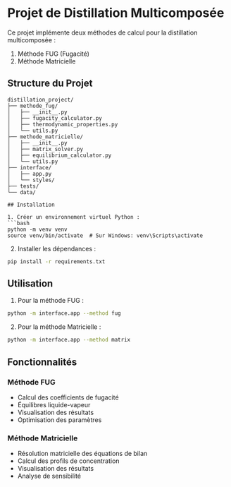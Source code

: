 # Projet de Distillation Multicomposée

Ce projet implémente deux méthodes de calcul pour la distillation multicomposée :
1. Méthode FUG (Fugacité)
2. Méthode Matricielle

## Structure du Projet

```
distillation_project/
├── methode_fug/
│   ├── __init__.py
│   ├── fugacity_calculator.py
│   ├── thermodynamic_properties.py
│   └── utils.py
├── methode_matricielle/
│   ├── __init__.py
│   ├── matrix_solver.py
│   ├── equilibrium_calculator.py
│   └── utils.py
├── interface/
│   ├── app.py
│   └── styles/
├── tests/
└── data/

## Installation

1. Créer un environnement virtuel Python :
```bash
python -m venv venv
source venv/bin/activate  # Sur Windows: venv\Scripts\activate
```

2. Installer les dépendances :
```bash
pip install -r requirements.txt
```

## Utilisation

1. Pour la méthode FUG :
```bash
python -m interface.app --method fug
```

2. Pour la méthode Matricielle :
```bash
python -m interface.app --method matrix
```

## Fonctionnalités

### Méthode FUG
- Calcul des coefficients de fugacité
- Équilibres liquide-vapeur
- Visualisation des résultats
- Optimisation des paramètres

### Méthode Matricielle
- Résolution matricielle des équations de bilan
- Calcul des profils de concentration
- Visualisation des résultats
- Analyse de sensibilité
